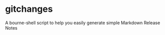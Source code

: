 gitchanges
==========

A bourne-shell script to help you easily generate simple Markdown Release Notes
